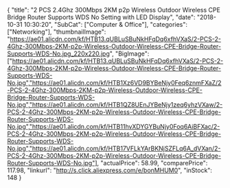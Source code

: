 {
	"title": "2 PCS 2.4Ghz 300Mbps 2KM p2p Wireless Outdoor Wireless CPE Bridge Router Supports WDS No Setting with LED Display",
	"date": "2018-10-31 10:30:20",
	"SubCat": ["Computer & Office"],
	"categories": ["Networking"],
	"thumbnailImage": "https://ae01.alicdn.com/kf/HTB13.qUBLuSBuNkHFqDq6xfhVXaS/2-PCS-2-4Ghz-300Mbps-2KM-p2p-Wireless-Outdoor-Wireless-CPE-Bridge-Router-Supports-WDS-No.jpg_220x220.jpg",
	"BigImage": ["https://ae01.alicdn.com/kf/HTB13.qUBLuSBuNkHFqDq6xfhVXaS/2-PCS-2-4Ghz-300Mbps-2KM-p2p-Wireless-Outdoor-Wireless-CPE-Bridge-Router-Supports-WDS-No.jpg","https://ae01.alicdn.com/kf/HTB1Xz6VD9BYBeNjy0Feq6znmFXaZ/2-PCS-2-4Ghz-300Mbps-2KM-p2p-Wireless-Outdoor-Wireless-CPE-Bridge-Router-Supports-WDS-No.jpg","https://ae01.alicdn.com/kf/HTB1QZ8UEnJYBeNjy1zeq6yhzVXaw/2-PCS-2-4Ghz-300Mbps-2KM-p2p-Wireless-Outdoor-Wireless-CPE-Bridge-Router-Supports-WDS-No.jpg","https://ae01.alicdn.com/kf/HTB11hvXDYGYBuNjy0Foq6AiBFXac/2-PCS-2-4Ghz-300Mbps-2KM-p2p-Wireless-Outdoor-Wireless-CPE-Bridge-Router-Supports-WDS-No.jpg","https://ae01.alicdn.com/kf/HTB17VFLkYArBKNjSZFLq6A_dVXan/2-PCS-2-4Ghz-300Mbps-2KM-p2p-Wireless-Outdoor-Wireless-CPE-Bridge-Router-Supports-WDS-No.jpg"],
	"actualPrice": 58.99,
	"comparePrice": 117.98,
	"linkurl": "http://s.click.aliexpress.com/e/bonMHUM0",
	"inStock": 148
}
